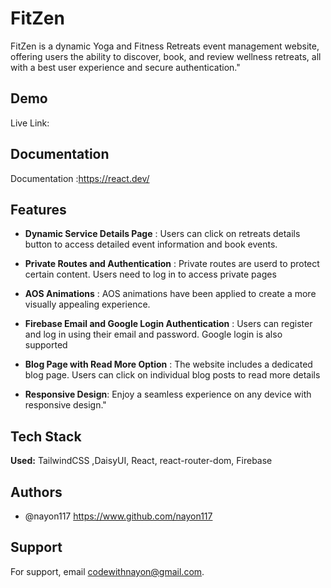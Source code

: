 
#  FitZen

FitZen is a dynamic Yoga and Fitness Retreats event management website, offering users the ability to discover, book, and review wellness retreats, all with a best user experience and secure authentication."


## Demo

Live Link: 


## Documentation

Documentation :https://react.dev/


## Features

- **Dynamic Service Details Page** : Users can click on retreats details button to access detailed event information and book events.
- **Private Routes and Authentication** : Private routes are userd to protect certain content. Users need to log in to access private pages
- **AOS Animations** : AOS animations have been applied to create a more visually appealing experience.
- **Firebase Email and Google Login Authentication** : Users can register and log in using their email and password. Google login is also supported

- **Blog Page with Read More Option** : The website includes a dedicated blog page. Users can click on individual blog posts to read more details
- **Responsive Design**: Enjoy a seamless experience on any device with responsive design."





 


## Tech Stack

**Used:** TailwindCSS ,DaisyUI, React, react-router-dom, Firebase

 


## Authors

- @nayon117 https://www.github.com/nayon117


## Support

For support, email codewithnayon@gmail.com.

